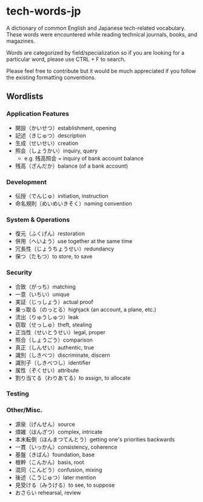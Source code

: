 # tech-words-jp
A dictionary of common English and Japanese tech-related vocabulary. These words were encountered while reading technical journals, books, and magazines.

Words are categorized by field/specialization so if you are looking for a particular word, please use CTRL + F to search.

Please feel free to contribute but it would be much appreciated if you follow the existing formatting conventions.

## Wordlists

### Application Features

* 開設（かいせつ）establishment, opening
* 記述（きじゅつ）description
* 生成（せいせい）creation
* 照会（しょうかい）inquiry, query
	* e.g. 残高照会 = inquiry of bank account balance
* 残高（ざんだか）balance (of a bank account)

### Development

* 伝授（でんじゅ）initiation, instruction
* 命名規則（めいめいきそく）naming convention

### System & Operations

* 復元（ふくげん）restoration
* 併用（へいよう）use together at the same time
* 冗長性（じょうちょうせい）redundancy
* 保つ（たもつ）to store, to save

### Security

* 合致（がっち）matching
* 一意（いちい）unique
* 実証（じっしょう）actual proof
* 乗っ取る（のっとる）highjack (an account, a plane, etc.)
* 流出（りゅうしゅつ）leak
* 窃取（せっしゅ）theft, stealing
* 正当性（せいとうせい）legal, proper
* 照合（しょうごう）comparison
* 真正（しんせい）authentic, true
* 識別（しきべつ）discriminate, discern
* 識別子（しきべつし）identifier
* 属性（ぞくせい）attribute
* 割り当てる（わりあてる）to assign, to allocate

### Testing

### Other/Misc.

* 源泉（げんせん）source
* 煩雑（はんざつ）complex, intricate
* 本末転倒（ほんまつてんとう）getting one's priorities backwards
* 一貫（いっかん）consistency, coherence
* 基盤（きばん）foundation, base
* 根幹（こんかん）basis, root
* 混同（こんどう）confusion, mixing
* 後述（こうじゅつ）later mention
* 見受ける（みうける）to see, to suppose
* おさらい rehearsal, review
